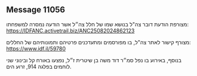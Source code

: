 ## Message 11056

מצורפת הודעת דובר צה"ל בנושא שמו של חלל צה״ל אשר הודעה נמסרה למשפחתו: https://IDFANC.activetrail.biz/ANC25082024862123 

מצורף קישור לאתר צה"ל, בו מפורסמים ומתעדכנים פרטיהם ותמונותיהם של החללים:
https://www.idf.il/59780

בנוסף, באירוע בו נפל סמ״ר דוד משה בן שיטרית ז״ל, נפצעו באורח קל ובינוני שני לוחמים בפלגה 914, זרוע הים.

